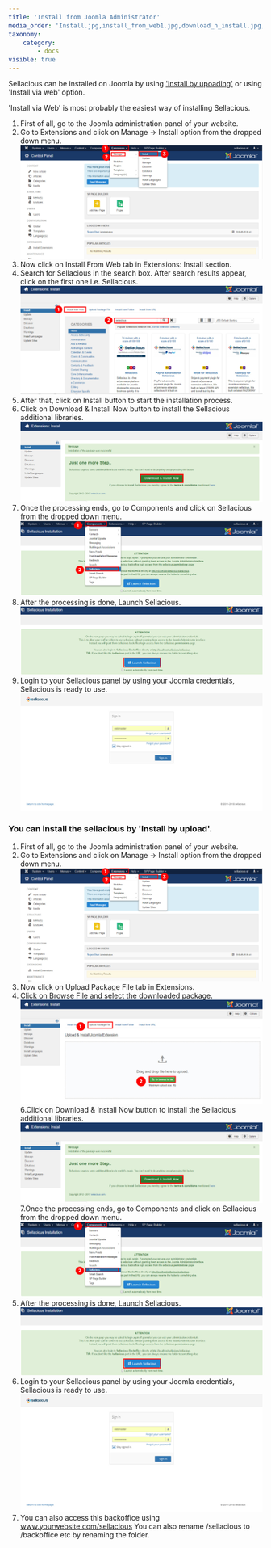 ```yaml
---
title: 'Install from Joomla Administrator'
media_order: 'Install.jpg,install_from_web1.jpg,download_n_install.jpg,sellacious_installation.jpg,component1.jpg,Upload1.jpg,sellacious.jpg'
taxonomy:
    category:
        - docs
visible: true
---
```


Sellacious can be installed on Joomla by using ['Install by upoading'](https://www.sellacious.com/documentation-v2#/learn/installuninstall/uninstalling-sellacious) or using 'Install via web' option.

'Install via Web' is most probably the easiest way of installing Sellacious.
1. First of all, go to the Joomla administration panel of your website.
2. Go to Extensions and click on Manage -> Install option from the dropped down menu.
![](Install.jpg)
3. Now click on Install From Web tab in Extensions: Install section.
4. Search for Sellacious in the search box. After search results appear, click on the first one i.e. Sellacious.
![](install_from_web1.jpg)
5. After that, click on Install button to start the installation process.
6. Click on Download & Install Now button to install the Sellacious additional libraries.
![](download_n_install.jpg)
7. Once the processing ends, go to Components and click on Sellacious from the dropped down menu.
![](component1.jpg)
8. After the processing is done, Launch Sellacious.
![](sellacious_installation.jpg)
9. Login to your Sellacious panel by using your Joomla credentials, Sellacious is ready to use.
![](sellacious.jpg)

### You can install the sellacious by 'Install by upload'.
1. First of all, go to the Joomla administration panel of your website.
2. Go to Extensions and click on Manage -> Install option from the dropped down menu.
![](Install.jpg)
3. Now click on Upload Package File tab in Extensions.
4. Click on Browse File and select the downloaded package.
![](Upload1.jpg)
6.Click on Download & Install Now button to install the Sellacious additional libraries.
![](download_n_install.jpg)
7.Once the processing ends, go to Components and click on Sellacious from the dropped down menu.
![](component1.jpg)
8. After the processing is done, Launch Sellacious.
![](sellacious_installation.jpg)
9. Login to your Sellacious panel by using your Joomla credentials, Sellacious is ready to use.
![](sellacious.jpg)
10. You can also access this backoffice using www.yourwebsite.com/sellacious You can also rename /sellacious to /backoffice etc by renaming the folder. 
